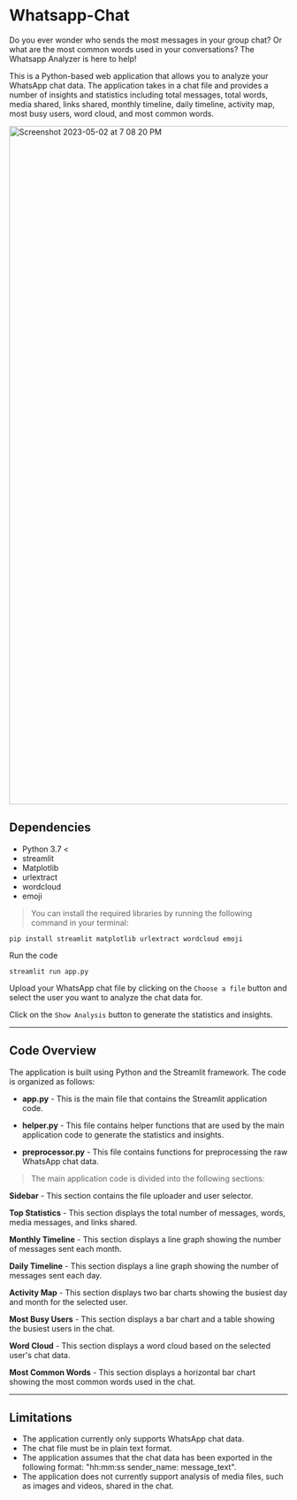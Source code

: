 
  # Whatsapp-Chat
<!-- <p style="text-align: center;">
</p>  -->


Do you ever wonder who sends the most messages in your group chat?
Or what are the most common words used in your conversations?
The Whatsapp Analyzer is here to help!

This is a Python-based web application that allows you to analyze your WhatsApp chat data.
The application takes in a chat file and provides a number of insights and statistics including total messages, total words, media shared,
links shared, monthly timeline, daily timeline, activity map, most busy users, word cloud, and most common words.



<img width="1225" alt="Screenshot 2023-05-02 at 7 08 20 PM" src="https://user-images.githubusercontent.com/103438753/235741098-5cfe2d31-2e79-4167-b9ac-6a107a2f5bd5.png">


## Dependencies

- Python 3.7 <
- streamlit
- Matplotlib
- urlextract
- wordcloud
- emoji


> You can install the required libraries by running the following command in your terminal:

```
pip install streamlit matplotlib urlextract wordcloud emoji
```

 Run the code

```
streamlit run app.py
```


Upload your WhatsApp chat file by clicking on the `Choose a file` button and select the user you want to analyze the chat data for.

Click on the `Show Analysis` button to generate the statistics and insights.


---

## Code Overview

The application is built using Python and the Streamlit framework. The code is organized as follows:



- **app.py** - This is the main file that contains the Streamlit application code.



- **helper.py** - This file contains helper functions that are used by the main application code to generate the statistics and insights.



- **preprocessor.py** - This file contains functions for preprocessing the raw WhatsApp chat data.




 > The main application code is divided into the following sections:


**Sidebar** - This section contains the file uploader and user selector.

**Top Statistics** - This section displays the total number of messages, words, media messages, and links shared.

**Monthly Timeline** - This section displays a line graph showing the number of messages sent each month.

**Daily Timeline** - This section displays a line graph showing the number of messages sent each day.

**Activity Map** - This section displays two bar charts showing the busiest day and month for the selected user.

**Most Busy Users** - This section displays a bar chart and a table showing the busiest users in the chat.

**Word Cloud** - This section displays a word cloud based on the selected user's chat data.


**Most Common Words** - This section displays a horizontal bar chart showing the most common words used in the chat.

---

## Limitations
- The application currently only supports WhatsApp chat data.
- The chat file must be in plain text format.
- The application assumes that the chat data has been exported in the following format: "hh:mm:ss sender_name: message_text".
- The application does not currently support analysis of media files, such as images and videos, shared in the chat.
